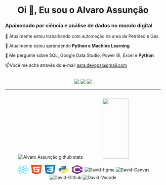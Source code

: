 
<h1 align= "center">Oi 👋, Eu sou o Alvaro Assunção</h1>

 <h3 aling= "center">Apaixonado por ciência e análise de dados no mundo digital</h3>
🔭 Atualmente estou trabalhando com automação na area de Petróleo e Gás.

🌱 Atualmente estou aprendendo **Python e Machine Learning**

💬 Me pergunte sobre SQL, Google Data Studio, Power BI, Excel e **Python**

📫Você me acha através do e-mail asra.devops@gmail.com

##
 <div align= "center">
  <a href="https://instagram.com/alvaroassuncione" target="_blank"><img src="https://img.shields.io/badge/-Instagram-%23E4405F?style=for-the-badge&logo=instagram&logoColor=white" target="_blank"></a>
  <a href = "mailto:asra.devops@gmail.com"><img src="https://img.shields.io/badge/-Gmail-%23333?style=for-the-badge&logo=gmail&logoColor=white" target="_blank"></a>
  <a href="https://www.linkedin.com/in/alvaroassuncao/" target="_blank"><img src="https://img.shields.io/badge/-LinkedIn-%230077B5?style=for-the-badge&logo=linkedin&logoColor=white" target="_blank"></a> 
  </div>


----------------------------------------------------------------------------------------------------------------------------------------
##

<div align="center">  
  <img width="49%" height="195px" src="https://github-readme-stats.vercel.app/api?username=alvarorosaassuncao&show_icons=true&count_private=true&hide_border=true&title_color=00bfbf&icon_color=00bfbf&text_color=c9d1d9&bg_color=0d1117" alt="Alvaro Assunção github stats" /> 
  <img width="41%" height="195px" src="https://github-readme-stats.vercel.app/api/top-langs/?username=alvarorosaassuncao&layout=compact&hide_border=true&title_color=00bfbf&text_color=00bfbf&bg_color=0d1117"
  <div/>
 
<div align= "center" style="display: inline_block"><br>
  
  <img align="center" alt="David-React" height="30" width="40" src="https://raw.githubusercontent.com/devicons/devicon/master/icons/react/react-original.svg">
  <img align="center" alt="David-HTML" height="30" width="40" src="https://raw.githubusercontent.com/devicons/devicon/master/icons/html5/html5-original.svg">
  <img align="center" alt="David-CSS" height="30" width="40" src="https://raw.githubusercontent.com/devicons/devicon/master/icons/css3/css3-original.svg">
  <img align="center" alt="David-Python" height="30" width="40" src="https://raw.githubusercontent.com/devicons/devicon/master/icons/python/python-original.svg">
  <img align="center" alt="David-Csharp" height="30" width="40" src="https://raw.githubusercontent.com/devicons/devicon/master/icons/csharp/csharp-original.svg">
  <img align="center" alt="David-figma" height="30" width="40" src="https://cdn.jsdelivr.net/gh/devicons/devicon/icons/figma/figma-original.svg" />
  <img align="center" alt="David-Canvas" height="30" width="40" src="https://cdn.jsdelivr.net/gh/devicons/devicon/icons/canva/canva-original.svg" />
  <img align="center" alt="David-Github" height="30" width="40" src="https://cdn.jsdelivr.net/gh/devicons/devicon/icons/github/github-original.svg" />
  <img align="center" alt="David-Vscode" height="30" width="40" src="https://cdn.jsdelivr.net/gh/devicons/devicon/icons/vscode/vscode-original.svg" />
   
  </div>
  
##

 

